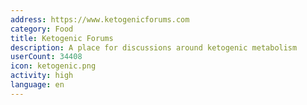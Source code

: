 ```yaml
---
address: https://www.ketogenicforums.com
category: Food
title: Ketogenic Forums
description: A place for discussions around ketogenic metabolism
userCount: 34408
icon: ketogenic.png
activity: high
language: en
---
```

